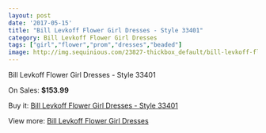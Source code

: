 ```yaml
---
layout: post
date: '2017-05-15'
title: "Bill Levkoff Flower Girl Dresses - Style 33401"
category: Bill Levkoff Flower Girl Dresses
tags: ["girl","flower","prom","dresses","beaded"]
image: http://img.sequinious.com/23827-thickbox_default/bill-levkoff-flower-girl-dresses-style-33401.jpg
---
```

Bill Levkoff Flower Girl Dresses - Style 33401

On Sales: **$153.99**
<a href="https://www.sequinious.com/bill-levkoff-flower-girl-dresses/10239-bill-levkoff-flower-girl-dresses-style-33401.html"><amp-img layout="responsive" width="600" height="600" src="//img.sequinious.com/23827-thickbox_default/bill-levkoff-flower-girl-dresses-style-33401.jpg" alt="Bill Levkoff Flower Girl Dresses - Style 33401 0" /></a>

Buy it: [Bill Levkoff Flower Girl Dresses - Style 33401](https://www.sequinious.com/bill-levkoff-flower-girl-dresses/10239-bill-levkoff-flower-girl-dresses-style-33401.html "Bill Levkoff Flower Girl Dresses - Style 33401")

View more: [Bill Levkoff Flower Girl Dresses](https://www.sequinious.com/49-bill-levkoff-flower-girl-dresses "Bill Levkoff Flower Girl Dresses")